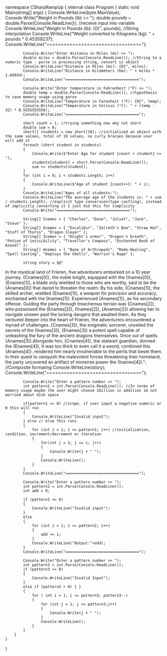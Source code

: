 namespace CSharpRampUp
{
    internal class Program
    {
        static void Main(string[] args)
        {
            Console.WriteLine(byte.MaxValue);
            Console.Write("Weight in Pounds (lb) >> ");
            double pounds = double.Parse(Console.ReadLine()); //receive input into variable
            Console.WriteLine("Weight in Pounds (lb): {0}", pounds); //String interpolation
            Console.WriteLine("Weight converted to Kilograms (kg): " + pounds * 0.45359237);
            Console.WriteLine("=================================");

            Console.Write("Enter distance in Miles (mi) >> ");
            double miles = double.Parse(Console.ReadLine()); //String to a numeric type - parse is processing string, convert is object
            Console.WriteLine("Distance in Miles (mi): {0}", miles);
            Console.WriteLine("Distance in Kilometers (km): " + miles * 1.60934);
            Console.WriteLine("=================================");

            Console.Write("Enter temperature in Fahrenheit (°F) >> ");
            double temp = double.Parse(Console.ReadLine()); //hypothesis to save memory usage using parse
            Console.WriteLine("Temperature in Farenheit (°F): {0}", temp);
            Console.WriteLine("Temperature in Celsius (°C): " + (temp - 32) * 0.5555555556);
            Console.WriteLine("=================================");
            
            short count = 1; //trying something new why not short
            double sum = 0;
            short[] students = new short[10]; //initialized an object with the same values, total of 10 values, no curly bracues because user will add it
            foreach (short student in students)
            {
                Console.Write($"Enter Age for student {count + student} >> ");
                students[student] = short.Parse(Console.ReadLine());
                sum += students[student];
            }
            for (int i = 0; i < students.Length; i++)
            {
                Console.WriteLine($"Age of student {count++}: " + i);
            }
            Console.WriteLine("Ages of all students:");
            Console.WriteLine("The average age of the students is: " + sum / students.Length); //explicit type conversion(type castling), instead of implicitly converting it I just did this for simplicity
            Console.Write("=================================");
            
            String[] Cnames = { "Charles", "Dave", "Juliet", "Jack", "Steve" };
            String[] Enames = { "Excalibur", "Zalroth's Bow", "Straw Hat", "Staff of Thorns", "Dragon Slayer" };
            String[] Inames = { "Knight's armor", "Dragon's breath", "Potion of invisibility", "Traveller's Compass", "Enchanted Book of Azazel" };
            String[] Anames = { "Bane of Arthropods", "Redo-Healing", "Spell Casting", "Deploys the Shells", "Warrior's Rage" };

            string story = $@"
In the mystical land of Frieren, five adventurers embarked on a 10 year journey. {Cnames[0]}, the noble knight, equipped with the {Inames[0]}, {Enames[1]}, a blade only wielded to those who are worthy, 
said to be the {Anames[0]} that dared to threaten the realm. By his side, {Cnames[1]}, the skilled archer, wielded {Enames[1]}, a weapon for precision and accuracy, enchanted with the {Inames[1]}. 
Experienced {Anames[1]}, as his secondary offense. Guiding the party through treacherous terrain was {Cnames[2]}, who possessed the {Enames[2]}, {Inames[2]}, {Anames[2]} allowing her to navigate 
unseen past the lurking dangers that awaited them. As they ventured deeper into the heart of Frieren, the adventurers encountered a myriad of challenges. {Cnames[3]}, the enigmatic sorcerer, unveiled 
the secrets of the {Inames[3]}, {Enames[3]} a potent spell capable of unleashing the fury of the ancient dragons themselves. Once out of spells {Anames[3]}.Alongside him, {Cnames[4]}, the stalwart guardian, 
donned the {Enames[4]}, It was too thick to even call it a sword, combined this {Anames[4]}, rendered him nearly invulnerable to the perils that beset them. In their quest to vanquish the malevolent 
forces threatening their homeland, the party uncovered an artifact of immense power the {Inames[4]}."; //Composite formating
            Console.WriteLine(story);
            Console.WriteLine("=================================");
            
            Console.Write("Enter a pattern number >> ");
            int pattern1 = int.Parse(Console.ReadLine()); //In terms of memory usage maybe the user might choose 2billion in addition im not worried about disk space

            if(pattern1 <= 0) //scope, if user input a negative numeric or 0 this will run
            {
                Console.WriteLine("Invalid input");
            } else // else this runs
            {
                for (int i = 1; i <= pattern1; i++) //initialization, condition, increment/decrement or iteration
                {
                    for(int j = 1; j <= i; j++)
                    {
                        Console.Write(j + " ");
                    }
                    Console.WriteLine();
                }
            }
            Console.WriteLine("=================================");

            Console.Write("Enter a pattern number >> ");
            int pattern2 = int.Parse(Console.ReadLine());
            int add = 0;
                
            if (pattern2 <= 0)
            {
                Console.WriteLine("Invalid input");
            }
            else
            {
                for (int i = 1; i <= pattern2; i++)
                {
                    add += i;
                }
                Console.WriteLine("Output:"+add);
            }
            Console.WriteLine("=================================");
            
            Console.Write("Enter a pattern number >> ");
            int pattern3 = int.Parse(Console.ReadLine());
            if (pattern3 <= 0)
            {
                Console.WriteLine("Invalid Input");
            }
            else if (pattern3 > 0) { }
            {
                for ( int i = 1; i <= pattern3; pattern3--)
                {
                    for (int j = 1; j <= pattern3;j++)
                    {
                        Console.Write(j + " ");
                    }
                    Console.WriteLine();
                }
            }
        }
    }
}


